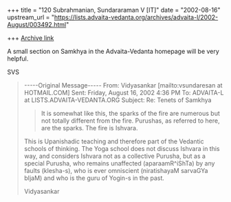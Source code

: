 +++
title = "120 Subrahmanian, Sundararaman V [IT]"
date = "2002-08-16"
upstream_url = "https://lists.advaita-vedanta.org/archives/advaita-l/2002-August/003492.html"

+++
[Archive link](https://lists.advaita-vedanta.org/archives/advaita-l/2002-August/003492.html)

A small section on Samkhya in the Advaita-Vedanta homepage will be very
helpful.

SVS

> -----Original Message-----
> From: Vidyasankar [mailto:vsundaresan at HOTMAIL.COM]
> Sent: Friday, August 16, 2002 4:36 PM
> To: ADVAITA-L at LISTS.ADVAITA-VEDANTA.ORG
> Subject: Re: Tenets of Samkhya
>
>
> >It is somewhat like this, the sparks of the fire are
> >numerous but not totally different from the fire.
> >Purushas, as referred to here, are the sparks. The
> >fire is Ishvara.
>
> This is Upanishadic teaching and therefore part of the
> Vedantic schools of
> thinking. The Yoga school does not discuss Ishvara in this way, and
> considers Ishvara not as a collective Purusha, but as a
> special Purusha, who
> remains unaffected (aparaamR^iShTa) by any faults (klesha-s),
> who is ever
> omniscient (niratishayaM sarvaGYa bIjaM) and who is the guru
> of Yogin-s in
> the past.
>
> Vidyasankar
>

